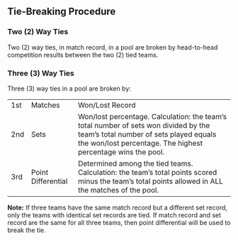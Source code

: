 ## Tie-Breaking Procedure 
### **Two (2) Way Ties**
Two (2) way ties, in match record, in a pool are broken by head-to-head competition results between the two (2) tied teams. 

### **Three (3) Way Ties**
Three (3) way ties in a pool are broken by: 

||||
|---|---|---|
| 1st | Matches | Won/Lost Record |
| 2nd | Sets | Won/lost percentage. Calculation: the team’s total number of sets won divided by the team’s total number of sets played equals the won/lost percentage. The highest percentage wins the pool. |
| 3rd | Point Differential | Determined among the tied teams. Calculation: the team’s total points scored minus the team’s total points allowed in ALL the matches of the pool. |

**Note:** If three teams have the same match record but a different set record, only the teams with identical set records are tied. If match record and set record are the same for all three teams, then point differential will be used to break the tie. 

